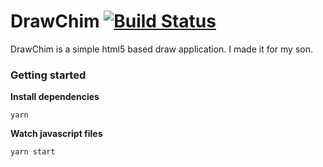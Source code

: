 # DrawChim [![Build Status](https://travis-ci.org/JhonM/DrawChim.svg)](https://travis-ci.org/JhonM/DrawChim)
DrawChim is a simple html5 based draw application. I made it for my son.

### Getting started

**Install dependencies**

```yarn```

**Watch javascript files**

```yarn start```
